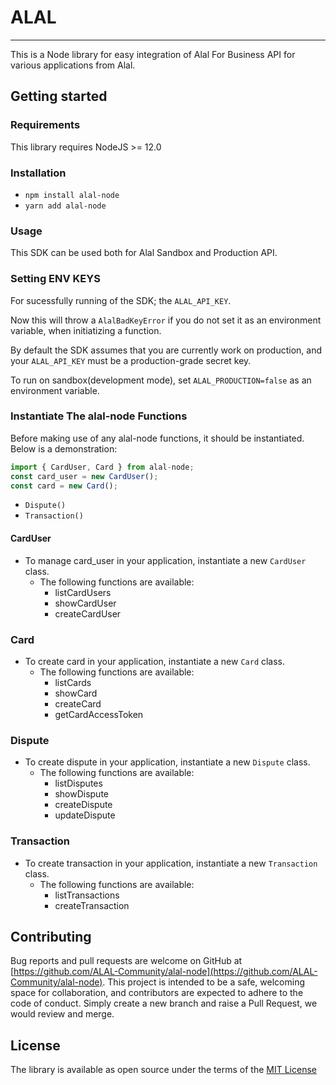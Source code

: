 # ALAL

---

This is a Node library for easy integration of Alal For Business API for various applications from Alal.

## Getting started

### Requirements

This library requires NodeJS >= 12.0

### Installation

- `npm install alal-node`
- `yarn add alal-node`

### Usage

This SDK can be used both for Alal Sandbox and Production API.

### Setting ENV KEYS

For sucessfully running of the SDK; the `ALAL_API_KEY`.

Now this will throw a `AlalBadKeyError` if you do not set it as an environment variable, when initiatizing a function.

By default the SDK assumes that you are currently work on production, and your `ALAL_API_KEY` must be a production-grade secret key.

To run on sandbox(development mode), set `ALAL_PRODUCTION=false` as an environment variable.

### Instantiate The alal-node Functions
Before making use of any alal-node functions, it should be instantiated. Below is a demonstration:

```javascript
import { CardUser, Card } from alal-node;
const card_user = new CardUser();
const card = new Card();
```

- `Dispute()`
- `Transaction()`

#### CardUser

- To manage card_user in your application, instantiate a new `CardUser` class.
    - The following functions are available:
        - listCardUsers
        - showCardUser 
        - createCardUser 

### Card
- To create card in your application, instantiate a new `Card` class.
    - The following functions are available:
        - listCards
        - showCard 
        - createCard
        - getCardAccessToken 

### Dispute
- To create dispute in your application, instantiate a new `Dispute` class.
    - The following functions are available:
        - listDisputes
        - showDispute 
        - createDispute
        - updateDispute 

### Transaction
- To create transaction in your application, instantiate a new `Transaction` class.
    - The following functions are available:
        - listTransactions
        - createTransaction 

## Contributing

Bug reports and pull requests are welcome on GitHub at [https://github.com/ALAL-Community/alal-node](https://github.com/ALAL-Community/alal-node). This project is intended to be a safe, welcoming space for collaboration, and contributors are expected to adhere to the code of conduct. Simply create a new branch and raise a Pull Request, we would review and merge.

## License

The library is available as open source under the terms of the [MIT License](https://opensource.org/licenses/MIT)
